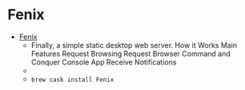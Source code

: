 # Fenix
- [Fenix](https://fenixwebserver.com/)
  -  Finally, a simple static desktop web server. How it Works Main Features Request Browsing Request Browser Command and Conquer Console App Receive Notifications
  - 
  - `brew cask install Fenix`
